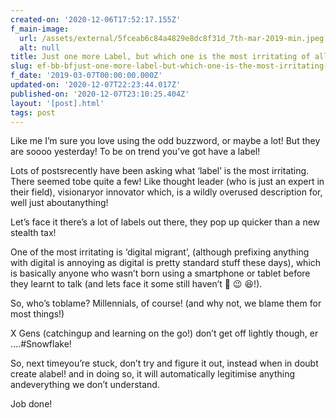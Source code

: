 ```yaml
---
created-on: '2020-12-06T17:52:17.155Z'
f_main-image:
  url: /assets/external/5fceab6c84a4829e8dc8f31d_7th-mar-2019-min.jpeg
  alt: null
title: Just one more Label, but which one is the most irritating of all?
slug: ef-bb-bfjust-one-more-label-but-which-one-is-the-most-irritating-of-all
f_date: '2019-03-07T00:00:00.000Z'
updated-on: '2020-12-07T22:23:44.017Z'
published-on: '2020-12-07T23:10:25.404Z'
layout: '[post].html'
tags: post
---
```


Like me I’m sure you love using the odd buzzword, or maybe a lot! But they are soooo yesterday! To be on trend you’ve got have a label!

Lots of postsrecently have been asking what ‘label’ is the most irritating. There seemed tobe quite a few! Like thought leader (who is just an expert in their field), visionaryor innovator which, is a wildly overused description for, well just aboutanything!

Let’s face it there’s a lot of labels out there, they pop up quicker than a new stealth tax!

One of the most irritating is ‘digital migrant’, (although prefixing anything with digital is annoying as digital is pretty standard stuff these days), which is basically anyone who wasn’t born using a smartphone or tablet before they learnt to talk (and lets face it some still haven’t 🤔 😉 😆!).

So, who’s toblame? Millennials, of course! (and why not, we blame them for most things!)

X Gens (catchingup and learning on the go!) don’t get off lightly though, er ….#Snowflake!

So, next timeyou’re stuck, don’t try and figure it out, instead when in doubt create alabel! and in doing so, it will automatically legitimise anything andeverything we don’t understand.

Job done!
